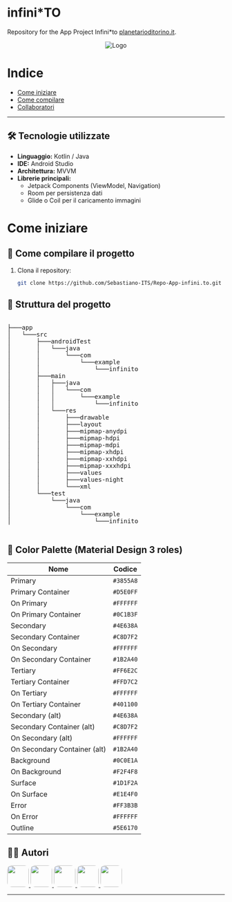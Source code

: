 # infini*TO


Repository for the App Project Infini*to [planetarioditorino.it](https://planetarioditorino.it/).


<p align="center">
  <img src="https://www.turismoitalianews.it/images/stories/loghi/TorinoPlanetarioLogo.jpg" alt="Logo" />
</p>




# Indice

- [Come iniziare](#come-iniziare)
- [Come compilare](#🚀-come-compilare-il-progetto)
- [Collaboratori](#👨‍💻-autori)

---


## 🛠️ Tecnologie utilizzate

- **Linguaggio:** Kotlin / Java
- **IDE:** Android Studio
- **Architettura:** MVVM
- **Librerie principali:**
  - Jetpack Components (ViewModel, Navigation)
  - Room per persistenza dati
  - Glide o Coil per il caricamento immagini

# Come iniziare

## 🚀 Come compilare il progetto

1. Clona il repository:
   ```bash
   git clone https://github.com/Sebastiano-ITS/Repo-App-infini.to.git
   ```

## 📂 Struttura del progetto

<pre>

├───app
│   └───src
│       ├───androidTest
│       │   └───java
│       │       └───com
│       │           └───example
│       │               └───infinito
│       ├───main
│       │   ├───java
│       │   │   └───com
│       │   │       └───example
│       │   │           └───infinito
│       │   └───res
│       │       ├───drawable
│       │       ├───layout
│       │       ├───mipmap-anydpi
│       │       ├───mipmap-hdpi
│       │       ├───mipmap-mdpi
│       │       ├───mipmap-xhdpi
│       │       ├───mipmap-xxhdpi
│       │       ├───mipmap-xxxhdpi
│       │       ├───values
│       │       ├───values-night
│       │       └───xml
│       └───test
│           └───java
│               └───com
│                   └───example
│                       └───infinito

</pre>


## 🎨 Color Palette (Material Design 3 roles)

| Nome                        | Codice     |
|-----------------------------|------------|
| Primary                     | `#3855A8`  |
| Primary Container           | `#D5E0FF`  |
| On Primary                  | `#FFFFFF`  |
| On Primary Container        | `#0C1B3F`  |
| Secondary                   | `#4E638A`  |
| Secondary Container         | `#C8D7F2`  |
| On Secondary                | `#FFFFFF`  |
| On Secondary Container      | `#1B2A40`  |
| Tertiary                   | `#FF6E2C`  |
| Tertiary Container         | `#FFD7C2`  |
| On Tertiary                | `#FFFFFF`  |
| On Tertiary Container      | `#401100`  |
| Secondary (alt)            | `#4E638A`  |
| Secondary Container (alt)  | `#C8D7F2`  |
| On Secondary (alt)         | `#FFFFFF`  |
| On Secondary Container (alt)| `#1B2A40` |
| Background                 | `#0C0E1A`  |
| On Background              | `#F2F4F8`  |
| Surface                    | `#1D1F2A`  |
| On Surface                 | `#E1E4F0`  |
| Error                      | `#FF3B3B`  |
| On Error                   | `#FFFFFF`  |
| Outline                    | `#5E6170`  |


## 👨‍💻 Autori


<a href="https://github.com/AlbusITS">
  <img style="border-radius: 20%;" src="https://github.com/AlbusITS.png" width="50" />
</a>
<a  href="https://github.com/AleNino1210">
  <img style="border-radius: 20%;" src="https://github.com/AleNino1210.png" width="50" />
</a>
<a href="https://github.com/itsvachun">
  <img style="border-radius: 20%;" src="https://github.com/itsvachun.png" width="50" />
</a>
<a href="https://github.com/Sebastiano-ITS">
  <img style="border-radius: 20%;" src="https://github.com/Sebastiano-ITS.png" width="50" />
</a>
<a href="https://github.com/edo0204">
  <img style="border-radius: 20%;" src="https://github.com/edo0204.png" width="50" />
</a>

---